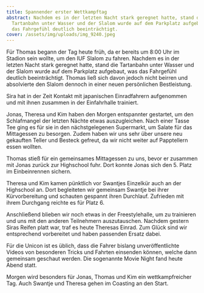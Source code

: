```yaml
---
title: Spannender erster Wettkampftag
abstract: Nachdem es in der letzten Nacht stark geregnet hatte, stand die
  Tartanbahn unter Wasser und der Slalom wurde auf dem Parkplatz aufgebaut, was
  das Fahrgefühl deutlich beeinträchtigt.
cover: /assets/img/uploads/img_9240.jpeg
---
```

Für Thomas begann der Tag heute früh, da er bereits um 8:00 Uhr im Stadion sein wollte, um den IUF Slalom zu fahren. Nachdem es in der letzten Nacht stark geregnet hatte, stand die Tartanbahn unter Wasser und der Slalom wurde auf dem Parkplatz aufgebaut, was das Fahrgefühl deutlich beeinträchtigt. Thomas ließ sich davon jedoch nicht beirren und absolvierte den Slalom dennoch in einer neuen persönlichen Bestleistung.

Sira hat in der Zeit Kontakt mit japanischen Einradfahrern aufgenommen und mit ihnen zusammen in der Einfahrhalle trainiert.

Jonas, Theresa und Kim haben den Morgen entspannter gestartet, um den Schlafmangel der letzten Nächte etwas auszugleichen. Nach einer Tasse Tee ging es für sie in den nächstgelegenen Supermarkt, um Salate für das Mittagessen zu besorgen. Zudem haben wir uns sehr über unsere neu gekauften Teller und Besteck gefreut, da wir nicht weiter auf Papptellern essen wollten.

Thomas stieß für ein gemeinsames Mittagessen zu uns, bevor er zusammen mit Jonas zurück zur Highschool fuhr. Dort konnte Jonas sich den 5. Platz im Einbeinrennen sichern. 

Theresa und Kim kamen pünktlich vor Swantjes Einzelkür auch an der Highschool an. Dort begleiteten wir gemeinsam Swantje bei ihrer Kürvorbereitung und schauten gespannt ihren Durchlauf.  Zufrieden mit ihrem Durchgang reichte es für Platz 6.

Anschließend blieben wir noch etwas in der Freestylehalle, um zu trainieren und uns mit den anderen Teilnehmern auszutauschen. Nachdem gestern Siras Reifen platt war, traf es heute Theresas Einrad. Zum Glück sind wir entsprechend vorbereitet und haben passenden Ersatz dabei.

Für die Unicon ist es üblich, dass die Fahrer bislang unveröffentlichte Videos von besonderen Tricks und Fahrten einsenden können, welche dann gemeinsam geschaut werden. Die sogenannte Movie Night fand heute Abend statt.

Morgen wird besonders für Jonas, Thomas und Kim ein wettkampfreicher Tag. Auch Swantje und Theresa gehen im Coasting an den Start.
